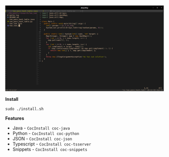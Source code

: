 !["Setup"](https://github.com/w1am/dotfiles/blob/master/media/setup.png?raw=true)

**Install**

```
sudo ./install.sh
```

**Features**

- Java - ```CocInstall coc-java```
- Python - ```CocInstall coc-python```
- JSON - ```CocInstall coc-json```
- Typescript - ```CocInstall coc-tsserver```
- Snippets - ```CocInstall coc-snippets```